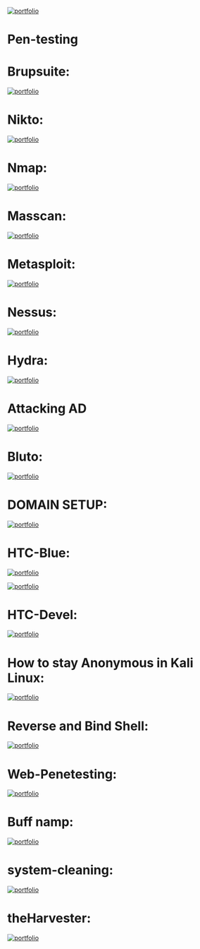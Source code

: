 [![portfolio](https://img.shields.io/badge/link-000?style=for-the-badge&logo=ko-fi&logoColor=white)]()
# Pen-testing
# Brupsuite:
[![portfolio](https://img.shields.io/badge/link-000?style=for-the-badge&logo=ko-fi&logoColor=white)](https://github.com/b-khan7276/Pen-testing/blob/master/01BrupSuit.md)

# Nikto: 
[![portfolio](https://img.shields.io/badge/link-000?style=for-the-badge&logo=ko-fi&logoColor=white)](https://github.com/b-khan7276/Pen-testing/blob/master/02Nikto.md)
# Nmap:
[![portfolio](https://img.shields.io/badge/link-000?style=for-the-badge&logo=ko-fi&logoColor=white)](https://github.com/b-khan7276/Pen-testing/blob/master/03Nmap.md)

# Masscan:
[![portfolio](https://img.shields.io/badge/link-000?style=for-the-badge&logo=ko-fi&logoColor=white)](https://github.com/b-khan7276/Pen-testing/blob/master/04Masscan.md)

# Metasploit:
[![portfolio](https://img.shields.io/badge/link-000?style=for-the-badge&logo=ko-fi&logoColor=white)](https://github.com/b-khan7276/Pen-testing/blob/master/05Metasploit.md)

# Nessus:
[![portfolio](https://img.shields.io/badge/link-000?style=for-the-badge&logo=ko-fi&logoColor=white)](https://github.com/b-khan7276/Pen-testing/blob/master/06%20Nessus-Scanner.md)

# Hydra:

[![portfolio](https://img.shields.io/badge/link-000?style=for-the-badge&logo=ko-fi&logoColor=white)](https://github.com/b-khan7276/Pen-testing/blob/master/07Hydra.md)

# Attacking AD
[![portfolio](https://img.shields.io/badge/link-000?style=for-the-badge&logo=ko-fi&logoColor=white)](https://github.com/b-khan7276/Pen-testing/blob/master/Active-Directory-Attack.md)

# Bluto:
  [![portfolio](https://img.shields.io/badge/link-000?style=for-the-badge&logo=ko-fi&logoColor=white)](https://github.com/b-khan7276/Pen-testing/blob/master/Bluto.md)


# DOMAIN SETUP:
  [![portfolio](https://img.shields.io/badge/link-000?style=for-the-badge&logo=ko-fi&logoColor=white)](https://github.com/b-khan7276/Pen-testing/blob/master/DOMAIN-SETUP.md)

# HTC-Blue:
[![portfolio](https://img.shields.io/badge/link-000?style=for-the-badge&logo=ko-fi&logoColor=white)](https://github.com/b-khan7276/Pen-testing/blob/master/HTC-Blue.md)

[![portfolio](https://img.shields.io/badge/link-000?style=for-the-badge&logo=ko-fi&logoColor=white)]()

# HTC-Devel:

[![portfolio](https://img.shields.io/badge/link-000?style=for-the-badge&logo=ko-fi&logoColor=white)](https://github.com/b-khan7276/Pen-testing/blob/master/HTC-Devel.md)

# How to stay Anonymous in Kali Linux:

[![portfolio](https://img.shields.io/badge/link-000?style=for-the-badge&logo=ko-fi&logoColor=white)](https://github.com/b-khan7276/Pen-testing/blob/master/How-to-stay-Anonymous-in-Kali-Linux.md)

# Reverse and Bind Shell:

[![portfolio](https://img.shields.io/badge/link-000?style=for-the-badge&logo=ko-fi&logoColor=white)](https://github.com/b-khan7276/Pen-testing/blob/master/Reverse-and-Bind-Shell.md)

# Web-Penetesting:

[![portfolio](https://img.shields.io/badge/link-000?style=for-the-badge&logo=ko-fi&logoColor=white)](https://github.com/b-khan7276/Pen-testing/blob/master/Web-Penetesting)

# Buff namp:
[![portfolio](https://img.shields.io/badge/link-000?style=for-the-badge&logo=ko-fi&logoColor=white)](https://github.com/b-khan7276/Pen-testing/blob/master/buff%20namp)

# system-cleaning:

[![portfolio](https://img.shields.io/badge/link-000?style=for-the-badge&logo=ko-fi&logoColor=white)](https://github.com/b-khan7276/Pen-testing/blob/master/system-cleaning.md)

# theHarvester:
[![portfolio](https://img.shields.io/badge/link-000?style=for-the-badge&logo=ko-fi&logoColor=white)](https://github.com/b-khan7276/Pen-testing/blob/master/theHarvester.md)






